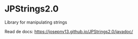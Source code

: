 # JPStrings2.0

Library for manipulating strings

Read de docs: https://josepnv13.github.io/JPStrings2.0/javadoc/
